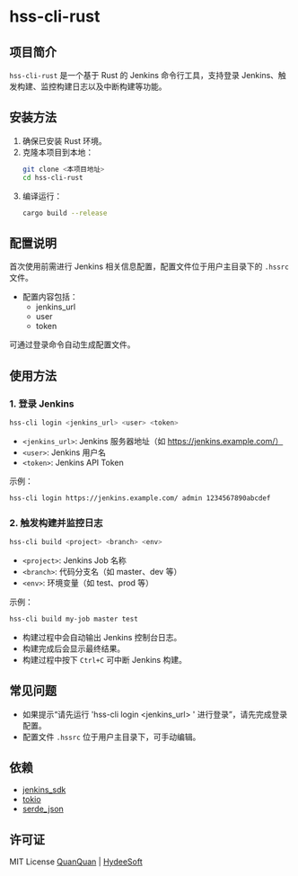 # hss-cli-rust

## 项目简介

`hss-cli-rust` 是一个基于 Rust 的 Jenkins 命令行工具，支持登录 Jenkins、触发构建、监控构建日志以及中断构建等功能。

## 安装方法

1. 确保已安装 Rust 环境。
2. 克隆本项目到本地：
   ```bash
   git clone <本项目地址>
   cd hss-cli-rust
   ```
3. 编译运行：
   ```bash
   cargo build --release
   ```

## 配置说明

首次使用前需进行 Jenkins 相关信息配置，配置文件位于用户主目录下的 `.hssrc` 文件。

- 配置内容包括：
  - jenkins_url
  - user
  - token

可通过登录命令自动生成配置文件。

## 使用方法

### 1. 登录 Jenkins

```bash
hss-cli login <jenkins_url> <user> <token>
```
- `<jenkins_url>`: Jenkins 服务器地址（如 https://jenkins.example.com/）
- `<user>`: Jenkins 用户名
- `<token>`: Jenkins API Token

示例：
```bash
hss-cli login https://jenkins.example.com/ admin 1234567890abcdef
```

### 2. 触发构建并监控日志

```bash
hss-cli build <project> <branch> <env>
```
- `<project>`: Jenkins Job 名称
- `<branch>`: 代码分支名（如 master、dev 等）
- `<env>`: 环境变量（如 test、prod 等）

示例：
```bash
hss-cli build my-job master test
```

- 构建过程中会自动输出 Jenkins 控制台日志。
- 构建完成后会显示最终结果。
- 构建过程中按下 `Ctrl+C` 可中断 Jenkins 构建。

## 常见问题

- 如果提示“请先运行 'hss-cli login <jenkins_url> <user> <token>' 进行登录”，请先完成登录配置。
- 配置文件 `.hssrc` 位于用户主目录下，可手动编辑。

## 依赖

- [jenkins_sdk](https://crates.io/crates/jenkins_sdk)
- [tokio](https://crates.io/crates/tokio)
- [serde_json](https://crates.io/crates/serde_json)

## 许可证

MIT License [QuanQuan](https://github.com/millionfor) | [HydeeSoft](https://github.com/hydeesoft)
